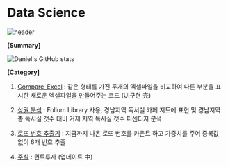 # Data Science
![header](https://capsule-render.vercel.app/api?type=wave&color=auto&height=300&section=header&text=Welcome%20to%20Daniel`s%20Github&fontSize=50)

**[Summary]**

![Daniel's GitHub stats](https://github-readme-stats.vercel.app/api?username=qkrwlscjf96)


**[Category]**

1. [Compare_Excel](https://github.com/qkrwlscjf96/daniel.park/tree/719d79ff81af265205215ecf70c413b08125fc97/Compare_Excel)
   : 같은 형태를 가진 두개의 엑셀파일을 비교하여 다른 부분을 표시한 새로운 엑셀파일을 만들어주는 코드 (UI구현 完)

2. [상권 분석](https://github.com/qkrwlscjf96/daniel.park/tree/47157fabdd31a60c953518d1d25ca0b79cafac93/%5BFolium%5D%20%EA%B2%BD%EB%82%A8%EC%A7%80%EC%97%AD%20%EB%8F%85%EC%84%9C%EC%8B%A4%20%EC%B9%B4%ED%8E%98)
   : Folium Library 사용, 경남지역 독서실 카페 지도에 표현 및 경남지역 총 독서실 갯수 대비 거제 지역 독서실 갯수 퍼센티지 분석

3. [로또 번호 추출기](https://github.com/qkrwlscjf96/daniel.park/tree/main/로또번호%20추출기)
   : 지금까지 나온 로또 번호를 카운트 하고 가중치를 주어 중복값 없이 6개 번호 추출 

4. [주식](https://github.com/qkrwlscjf96/daniel.park/tree/main/주식)
   : 퀀트투자 (업데이트 中) 
